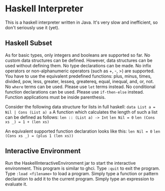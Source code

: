 # Haskell Interpreter

This is a haskell interpreter written in Java. It's very slow and inefficient, so don't seriously use it (yet).

## Haskell Subset

As for basic types, only integers and booleans are supported so far.
No custom data structures can be defined. However, data structures can be used without defining them.
No type declarations can be made.
No infix operators or non-alphanumeric operators (such as +, -, >) are supported. You have to use the equivalent predefined
functions: plus, minus, times, divided, pow, less, greater, lesseq, greatereq, equal, inequal, and, or, not.
No `where` terms can be used. Please use `let` terms instead.
No conditional function declarations can be used. Please use `if-then-else` instead.
Function applications must be inside parenthesis.

Consider the following data structure for lists in full haskell:
`data List a = Nil | Cons (List a) a`
A function which calculates the length of such a list can be defined as follows:
`len :: (List a) -> Int`
`len Nil = 0`
`len (Cons xs _) = 1 + (len xs)`

An equivalent supported function declaration looks like this:
`len Nil = 0`
`len (Cons xs _) = (plus 1 (len xs))`

## Interactive Environment
Run the HaskellInteractiveEnvironment jar to start the interactive environment. This program is similar to ghci.
Type `:quit` to exit the program. Type `:load <filename>` to load a program.
Simply type a function or pattern declaration to add it to the current program.
Simply type an expression to evaluate it.